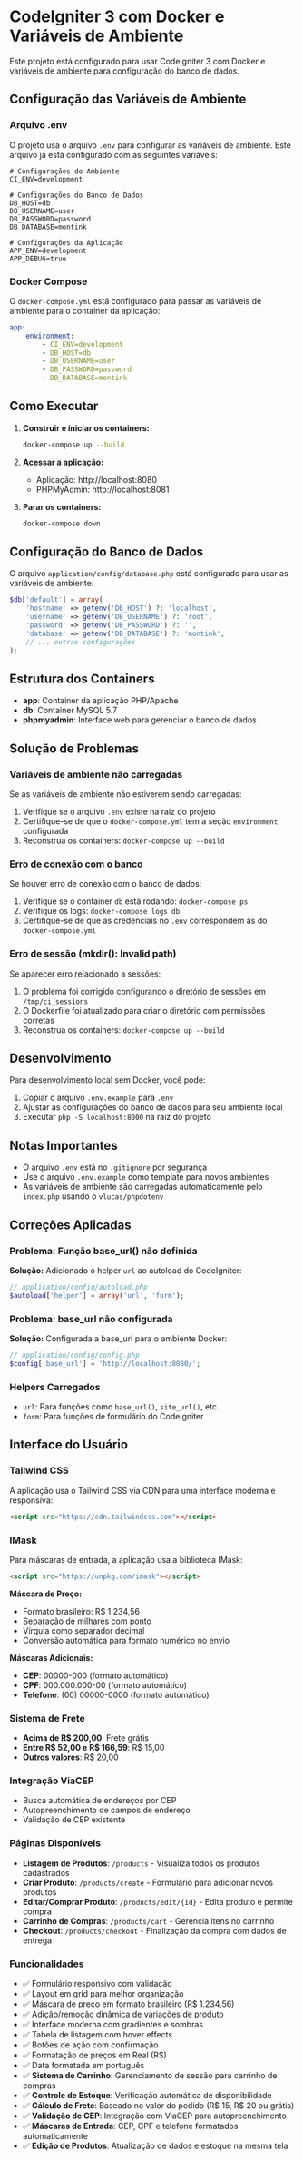 # CodeIgniter 3 com Docker e Variáveis de Ambiente

Este projeto está configurado para usar CodeIgniter 3 com Docker e variáveis de ambiente para configuração do banco de dados.

## Configuração das Variáveis de Ambiente

### Arquivo .env
O projeto usa o arquivo `.env` para configurar as variáveis de ambiente. Este arquivo já está configurado com as seguintes variáveis:

```env
# Configurações do Ambiente
CI_ENV=development

# Configurações do Banco de Dados
DB_HOST=db
DB_USERNAME=user
DB_PASSWORD=password
DB_DATABASE=montink

# Configurações da Aplicação
APP_ENV=development
APP_DEBUG=true
```

### Docker Compose
O `docker-compose.yml` está configurado para passar as variáveis de ambiente para o container da aplicação:

```yaml
app:
    environment:
        - CI_ENV=development
        - DB_HOST=db
        - DB_USERNAME=user
        - DB_PASSWORD=password
        - DB_DATABASE=montink
```

## Como Executar

1. **Construir e iniciar os containers:**
   ```bash
   docker-compose up --build
   ```

2. **Acessar a aplicação:**
   - Aplicação: http://localhost:8080
   - PHPMyAdmin: http://localhost:8081

3. **Parar os containers:**
   ```bash
   docker-compose down
   ```

## Configuração do Banco de Dados

O arquivo `application/config/database.php` está configurado para usar as variáveis de ambiente:

```php
$db['default'] = array(
    'hostname' => getenv('DB_HOST') ?: 'localhost',
    'username' => getenv('DB_USERNAME') ?: 'root',
    'password' => getenv('DB_PASSWORD') ?: '',
    'database' => getenv('DB_DATABASE') ?: 'montink',
    // ... outras configurações
);
```

## Estrutura dos Containers

- **app**: Container da aplicação PHP/Apache
- **db**: Container MySQL 5.7
- **phpmyadmin**: Interface web para gerenciar o banco de dados

## Solução de Problemas

### Variáveis de ambiente não carregadas
Se as variáveis de ambiente não estiverem sendo carregadas:

1. Verifique se o arquivo `.env` existe na raiz do projeto
2. Certifique-se de que o `docker-compose.yml` tem a seção `environment` configurada
3. Reconstrua os containers: `docker-compose up --build`

### Erro de conexão com o banco
Se houver erro de conexão com o banco de dados:

1. Verifique se o container `db` está rodando: `docker-compose ps`
2. Verifique os logs: `docker-compose logs db`
3. Certifique-se de que as credenciais no `.env` correspondem às do `docker-compose.yml`

### Erro de sessão (mkdir(): Invalid path)
Se aparecer erro relacionado a sessões:

1. O problema foi corrigido configurando o diretório de sessões em `/tmp/ci_sessions`
2. O Dockerfile foi atualizado para criar o diretório com permissões corretas
3. Reconstrua os containers: `docker-compose up --build`

## Desenvolvimento

Para desenvolvimento local sem Docker, você pode:

1. Copiar o arquivo `.env.example` para `.env`
2. Ajustar as configurações do banco de dados para seu ambiente local
3. Executar `php -S localhost:8000` na raiz do projeto

## Notas Importantes

- O arquivo `.env` está no `.gitignore` por segurança
- Use o arquivo `.env.example` como template para novos ambientes
- As variáveis de ambiente são carregadas automaticamente pelo `index.php` usando o `vlucas/phpdotenv`

## Correções Aplicadas

### Problema: Função base_url() não definida
**Solução:** Adicionado o helper `url` ao autoload do CodeIgniter:

```php
// application/config/autoload.php
$autoload['helper'] = array('url', 'form');
```

### Problema: base_url não configurada
**Solução:** Configurada a base_url para o ambiente Docker:

```php
// application/config/config.php
$config['base_url'] = 'http://localhost:8080/';
```

### Helpers Carregados
- `url`: Para funções como `base_url()`, `site_url()`, etc.
- `form`: Para funções de formulário do CodeIgniter

## Interface do Usuário

### Tailwind CSS
A aplicação usa o Tailwind CSS via CDN para uma interface moderna e responsiva:

```html
<script src="https://cdn.tailwindcss.com"></script>
```

### IMask
Para máscaras de entrada, a aplicação usa a biblioteca IMask:

```html
<script src="https://unpkg.com/imask"></script>
```

**Máscara de Preço:**
- Formato brasileiro: R$ 1.234,56
- Separação de milhares com ponto
- Vírgula como separador decimal
- Conversão automática para formato numérico no envio

**Máscaras Adicionais:**
- **CEP**: 00000-000 (formato automático)
- **CPF**: 000.000.000-00 (formato automático)
- **Telefone**: (00) 00000-0000 (formato automático)

### Sistema de Frete
- **Acima de R$ 200,00**: Frete grátis
- **Entre R$ 52,00 e R$ 166,59**: R$ 15,00
- **Outros valores**: R$ 20,00

### Integração ViaCEP
- Busca automática de endereços por CEP
- Autopreenchimento de campos de endereço
- Validação de CEP existente

### Páginas Disponíveis
- **Listagem de Produtos**: `/products` - Visualiza todos os produtos cadastrados
- **Criar Produto**: `/products/create` - Formulário para adicionar novos produtos
- **Editar/Comprar Produto**: `/products/edit/{id}` - Edita produto e permite compra
- **Carrinho de Compras**: `/products/cart` - Gerencia itens no carrinho
- **Checkout**: `/products/checkout` - Finalização da compra com dados de entrega

### Funcionalidades
- ✅ Formulário responsivo com validação
- ✅ Layout em grid para melhor organização
- ✅ Máscara de preço em formato brasileiro (R$ 1.234,56)
- ✅ Adição/remoção dinâmica de variações de produto
- ✅ Interface moderna com gradientes e sombras
- ✅ Tabela de listagem com hover effects
- ✅ Botões de ação com confirmação
- ✅ Formatação de preços em Real (R$)
- ✅ Data formatada em português
- ✅ **Sistema de Carrinho**: Gerenciamento de sessão para carrinho de compras
- ✅ **Controle de Estoque**: Verificação automática de disponibilidade
- ✅ **Cálculo de Frete**: Baseado no valor do pedido (R$ 15, R$ 20 ou grátis)
- ✅ **Validação de CEP**: Integração com ViaCEP para autopreenchimento
- ✅ **Máscaras de Entrada**: CEP, CPF e telefone formatados automaticamente
- ✅ **Edição de Produtos**: Atualização de dados e estoque na mesma tela 